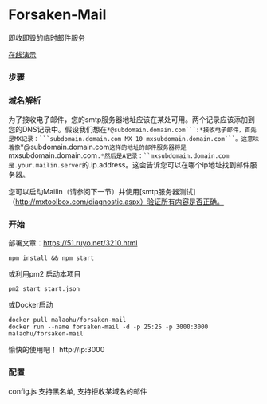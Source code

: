 Forsaken-Mail
==============
即收即毁的临时邮件服务

[在线演示](http://forsaken.somecolor.cc:3000/)


### 步骤 

### 域名解析 

为了接收电子邮件，您的smtp服务器地址应该在某处可用。两个记录应该添加到您的DNS记录中。假设我们想在``*@subdomain.domain.com```:*接收电子邮件，首先是MX记录：```subdomain.domain.com MX 10 mxsubdomain.domain.com```。这意味着像``*@subdomain.domain.com``这样的地址的邮件服务器将是``mxsubdomain.domain.com```.*然后是A记录：``mxsubdomain.domain.com是.your.mailin.server```的.ip.address。这会告诉您可以在哪个ip地址找到邮件服务器。

您可以启动Mailin（请参阅下一节）并使用[smtp服务器测试]（http://mxtoolbox.com/diagnostic.aspx）验证所有内容是否正确。


### 开始 

部署文章：https://51.ruyo.net/3210.html

```
npm install && npm start
```

或利用pm2 启动本项目
```
pm2 start start.json
```

或Docker启动
```
docker pull malaohu/forsaken-mail
docker run --name forsaken-mail -d -p 25:25 -p 3000:3000 malaohu/forsaken-mail
```


愉快的使用吧！ 
http://ip:3000

### 配置

config.js 支持黑名单, 支持拒收某域名的邮件

